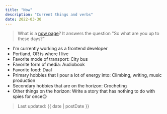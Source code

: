 ```yaml
---
title: "Now"
description: "Current things and verbs"
date: 2022-03-30
---
```

> What is a [now page](https://nownownow.com/about)? It answers the question "So what are you up to these days?"

- I'm currently working as a frontend developer
- Portland, OR is where I live
- Favorite mode of transport: City bus
- Favorite form of media: Audiobook
- Favorite food: Daal
- Primary hobbies that I pour a lot of energy into: Climbing, writing, music production
- Secondary hobbies that are on the horizon: Crocheting
- Other things on the horizon: Write a story that has nothing to do with spies for once😔

> Last updated: {{ date | postDate }}